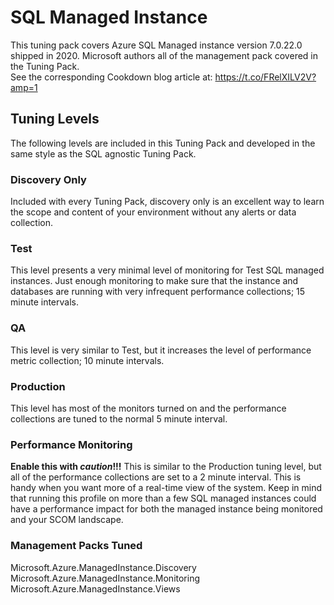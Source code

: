 # SQL Managed Instance

This tuning pack covers Azure SQL Managed instance version 7.0.22.0 shipped in 2020. Microsoft authors all of the management pack covered in the Tuning Pack.  
See the corresponding Cookdown blog article at: https://t.co/FRelXILV2V?amp=1

## Tuning Levels

The following levels are included in this Tuning Pack and developed in the same style as the SQL agnostic Tuning Pack.

### Discovery Only

Included with every Tuning Pack, discovery only is an excellent way to learn the scope and content of your environment without any alerts or data collection.

### Test

This level presents a very minimal level of monitoring for Test SQL managed instances.  Just enough monitoring to make sure that the instance and databases are running with very infrequent performance collections; 15 minute intervals.

### QA

This level is very similar to Test, but it increases the level of performance metric collection; 10 minute intervals.

### Production

This level has most of the monitors turned on and the performance collections are tuned to the normal 5 minute interval.

### Performance Monitoring

**Enable this with _caution_!!!**  This is similar to the Production tuning level, but all of the performance collections are set to a 2 minute interval.  This is handy when you want more of a real-time view of the system.  Keep in mind that running this profile on more than a few SQL managed instances could have a performance impact for both the managed instance being monitored and your SCOM landscape.

### Management Packs Tuned

Microsoft.Azure.ManagedInstance.Discovery  
Microsoft.Azure.ManagedInstance.Monitoring  
Microsoft.Azure.ManagedInstance.Views  
